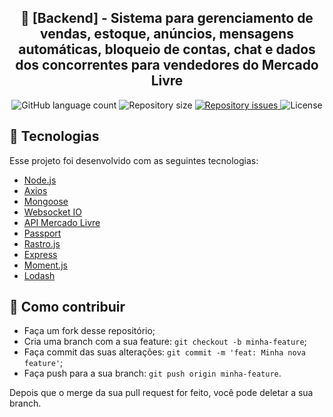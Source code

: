 <h2 align="center">
  🚀 [Backend] - Sistema para gerenciamento de vendas, estoque, anúncios, mensagens automáticas, bloqueio de contas, chat e dados dos concorrentes para vendedores do Mercado Livre
</h2>

<p align="center">
  <img alt="GitHub language count" src="https://img.shields.io/github/languages/count/FelipeDeveloperFullStack/SISIML-BACKEND-MERCADO-LIVRE">

  <img alt="Repository size" src="https://img.shields.io/github/repo-size/FelipeDeveloperFullStack/SISIML-BACKEND-MERCADO-LIVRE">

  <a href="https://github.com/FelipeDeveloperFullStack/SISIML-BACKEND-MERCADO-LIVRE/issues">
    <img alt="Repository issues" src="https://img.shields.io/github/issues/FelipeDeveloperFullStack/SISIML-BACKEND-MERCADO-LIVRE">
  </a>

  <img alt="License" src="https://img.shields.io/badge/license-MIT-brightgreen">
</p>

## :rocket: Tecnologias

Esse projeto foi desenvolvido com as seguintes tecnologias:

- [Node.js](https://nodejs.org/en/)
- [Axios](https://reactjs.org)
- [Mongoose](https://mongoosejs.com/)
- [Websocket IO](https://socket.io/)
- [API Mercado Livre](https://developers.mercadolivre.com.br/)
- [Passport](https://www.passportjs.org/)
- [Rastro.js](https://github.com/talesluna/rastrojs)
- [Express](https://expressjs.com/)
- [Moment.js](https://momentjs.com/)
- [Lodash](https://lodash.com/)

## 🤔 Como contribuir

- Faça um fork desse repositório;
- Cria uma branch com a sua feature: `git checkout -b minha-feature`;
- Faça commit das suas alterações: `git commit -m 'feat: Minha nova feature'`;
- Faça push para a sua branch: `git push origin minha-feature`.

Depois que o merge da sua pull request for feito, você pode deletar a sua branch.
